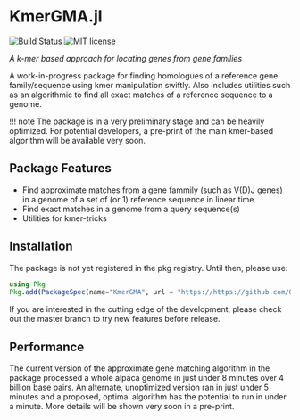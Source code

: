 # KmerGMA.jl
[![Build Status](https://github.com/Qile0317/KmerGMA.jl/actions/workflows/CI.yml/badge.svg?branch=master)](https://github.com/Qile0317/KmerGMA.jl/actions/workflows/CI.yml?query=branch%3Amaster) [![MIT license](https://img.shields.io/badge/license-MIT-green.svg)](https://github.com/Qile0317/LICENSE)

*A k-mer based approach for locating genes from gene families*

A work-in-progress package for finding homologues of a reference gene family/sequence using kmer manipulation swiftly. Also includes utilities such as an algorithmic to find all exact matches of a reference sequence to a genome. 

!!! note
    The package is in a very preliminary stage and can be heavily optimized. For potential developers, a pre-print of the main kmer-based algorithm will be available very soon. 

## Package Features
- Find approximate matches from a gene fammily (such as V(D)J genes) in a genome of a set of (or 1) reference sequence in linear time. 
- Find exact matches in a genome from a query sequence(s)
- Utilities for kmer-tricks

## Installation
The package is not yet registered in the pkg registry. Until then, please use:

```julia
using Pkg
Pkg.add(PackageSpec(name="KmerGMA", url = "https://https://github.com/Qile0317/KmerGMA.jl.git"))
```

If you are interested in the cutting edge of the development, please check out the master branch to try new features before release.

## Performance
The current version of the approximate gene matching algorithm in the package processed a whole alpaca genome in just under 8 minutes over 4 billion base pairs. An alternate, unoptimized version ran in just under 5 minutes and a proposed, optimal algorithm has the potential to run in under a minute. More details will be shown very soon in a pre-print. 